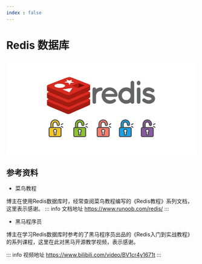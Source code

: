 ```yaml
---
index : false
---
```

# Redis 数据库
![Redis](../../../assets/readme/2023-05-16-15-28-44.png)
## 参考资料

- 菜鸟教程

博主在使用Redis数据库时，经常查阅菜鸟教程编写的《Redis教程》系列文档，这里表示感谢。
::: info 文档地址
https://www.runoob.com/redis/
:::
- 黑马程序员

博主在学习Redis数据库时参考的了黑马程序员出品的《Redis入门到实战教程》的系列课程，这里在此对黑马开源教学视频，表示感谢。

::: info 视频地址
https://www.bilibili.com/video/BV1cr4y1671t
:::